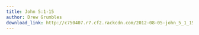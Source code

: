 ```yaml
---
title: John 5:1-15
author: Drew Grumbles
download_link: http://c750407.r7.cf2.rackcdn.com/2012-08-05-john_5_1_15.mp3
---
```

